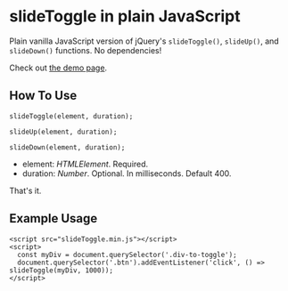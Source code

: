 # slideToggle in plain JavaScript

Plain vanilla JavaScript version of jQuery's `slideToggle()`, `slideUp()`, and `slideDown()` functions. No dependencies!

Check out [the demo page](https://ericbutler555.github.io/plain-js-slidetoggle/demo.html).

## How To Use

    slideToggle(element, duration);

    slideUp(element, duration);

    slideDown(element, duration);

- element: *HTMLElement*. Required.
- duration: *Number*. Optional. In milliseconds. Default 400.

That's it.

## Example Usage

    <script src="slideToggle.min.js"></script>
    <script>
      const myDiv = document.querySelector('.div-to-toggle');
      document.querySelector('.btn').addEventListener('click', () => slideToggle(myDiv, 1000));
    </script>
